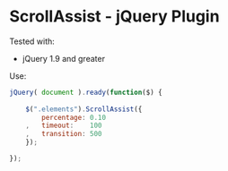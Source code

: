 ScrollAssist - jQuery Plugin
===================


Tested with:

- jQuery 1.9 and greater


Use:

```javascript
jQuery( document ).ready(function($) {
   
   	$(".elements").ScrollAssist({
   		percentage: 0.10
   	,	timeout: 	100
   	,	transition: 500
   	});

});
```